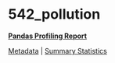 # 542_pollution

[**Pandas Profiling Report**](https://epistasislab.github.io/pmlb/profile/542_pollution.html)

[Metadata](metadata.yaml) | [Summary Statistics](summary_stats.tsv)

